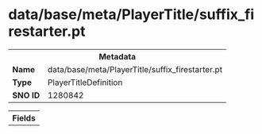 <h1>data/base/meta/PlayerTitle/suffix_firestarter.pt</h1><table><tr><th colspan="100%">Metadata</th></tr><tr><td><b>Name</b></td><td>data/base/meta/PlayerTitle/suffix_firestarter.pt</td></tr><tr><td><b>Type</b></td><td>PlayerTitleDefinition</td></tr><tr><td><b>SNO ID</b></td><td>1280842</td></tr></table>

<table><tr><th colspan="100%">Fields</th></tr></table>

